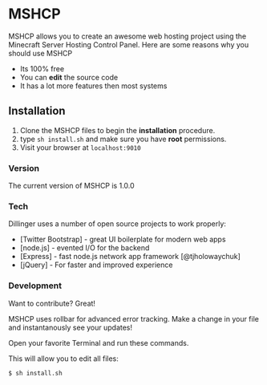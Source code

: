 # MSHCP

MSHCP allows you to create an awesome web hosting project using the Minecraft Server Hosting Control Panel. Here are some reasons why you should use MSHCP

  - Its 100% free
  - You can **edit** the source code
  - It has a lot more features then most systems

## Installation
 1. Clone the MSHCP files to begin the **installation** procedure.
 1. type `sh install.sh` and make sure you have **root** permissions.
 3. Visit your browser at `localhost:9010`

### Version
The current version of MSHCP is 1.0.0

### Tech

Dillinger uses a number of open source projects to work properly:


* [Twitter Bootstrap] - great UI boilerplate for modern web apps
* [node.js] - evented I/O for the backend
* [Express] - fast node.js network app framework [@tjholowaychuk]
* [jQuery] - For faster and improved experience



### Development

Want to contribute? Great!

MSHCP uses rollbar for advanced error tracking.
Make a change in your file and instantanously see your updates!

Open your favorite Terminal and run these commands.

This will allow you to edit all files:
```sh
$ sh install.sh
```
